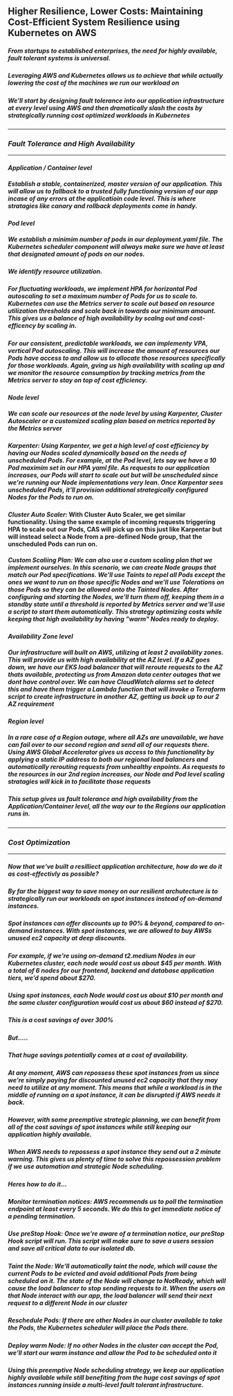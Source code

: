 ## Higher Resilience, Lower Costs: Maintaining Cost-Efficient System Resilience using Kubernetes on AWS

##### From startups to established enterprises, the need for highly available, fault tolerant systems is universal. 

##### Leveraging AWS and Kubernetes allows us to achieve that while actually lowering the cost of the machines we run our workload on

##### We'll start by designing fault tolerance into our application infrastructure at every level using AWS and then dramatically slash the costs by strategically running cost optimized workloads in Kubernetes

________________________________________________

### _Fault Tolerance and High Availability_
_________________________________________________

#### _Application / Container level_

##### Establish a stable, containerized, master version of our application. This will allow us to fallback to a trusted fully functioning version of our app incase of any errors at the applicatioin code level. This is where stratagies like canary and rollback deployments come in handy.

#### _Pod level_

##### We establish a minimim number of pods in our deployment.yaml file. The Kubernetes scheduler component will always make sure we have at least that designated amount of pods on our nodes.

##### We identify resource utilization.

##### For fluctuating workloads, we implement HPA for horizontal Pod autoscaling to set a maximum number of Pods for us to scale to. Kubernetes can use the Metrics server to scale out based on resource utilization thresholds and scale back in towards our minimum amount. This gives us a balance of high availability by scalng out and cost-efficency by scaling in.

##### For our consistent, predictable workloads, we can implementy VPA, vertical Pod autoscaling. This will increase the amount of resources our Pods have access to and allow us to allocate those resources specifically for those workloads. Again, gving us high availability with scaling up and we monitor the resource consumption by tracking metrics from the Metrics server to stay on top of cost efficiency.

#### _Node level_

##### We can scale our resources at the node level by using Karpenter, Cluster Autoscaler or a customized scaling plan based on metrics reported by the Metrics server

##### _Karpenter_: Using Karpenter, we get a high level of cost efficiency by having our Nodes scaled dynamically based on the needs of unscheduled Pods. For example, at the Pod level, lets say we have a 10 Pod maximim set in our HPA yaml file. As requests to our application increases, our Pods will start to scale out but will be unscheduled since we're running our Node implementations very lean. Once Karpentar sees unscheduled Pods, it'll provision additional strategically configured Nodes for the Pods to run on.

#### _Cluster Auto Scaler_: With Cluster Auto Scaler, we get similar functionality. Using the same example of incoming requests triggering HPA to scale out our Pods, CAS will pick up on this just like Karpentar but will instead select a Node from a pre-defined Node group, that the unscheduled Pods can run on.

##### _Custom Scaliing Plan_: We can also use a custom scaling plan that we implement ourselves. In this scenario, we can create Node groups that match our Pod specifications. We'll use Taints to repel all Pods except the ones we want to run on those specific Nodes and we'll use Tolerations on those Pods so they can be allowed onto the Tainted Nodes. After configuring and starting the Nodes, we'll turn them off, keeping them in a standby state until a threshold is reported by Metrics server and we'll use a script to start them automatically. This strategy optimizing costs while keeping that high availability by having "warm" Nodes ready to deploy.

#### _Availability Zone level_

##### Our infrastructure will built on AWS, utilizing at least 2 availability zones. This will provide us with high availability at the AZ level. If a AZ goes down, we have our EKS load balancer that will reroute requests to the AZ thats available, protecting us from Amazon data center outages that we dont have control over. We can have CloudWatch alarms set to detect this and have them trigger a Lambda function that will invoke a Terraform script to create infrastructure in another AZ, getting us back up to our 2 AZ requirement

#### _Region level_

##### In a rare case of a Region outage, where all AZs are unavailable, we have can fail over to our second region and send all of our requests there. Using AWS Global Accelerator gives us access to this functionality by applying a static IP address to both our regional load balancers and automatically rerouting requests from unhealthy enpoints. As requests to the resources in our 2nd region increases, our Node and Pod level scaling stratagies will kick in to facilitate those requests

##### This setup gives us fault tolerance and high availability from the Application/Container level, all the way our to the Regions our application runs in.

________________________________________________

### _Cost Optimization_
_________________________________________________

##### Now that we've built a resilliect application architecture, how do we do it as cost-effectivly as possible?

##### By far the biggest way to save money on our resilient archutecture is to strategically run our workloads on spot instances instead of on-demand instances. 

##### Spot instances can offer discounts up to 90% & beyond, compared to on-demand instances. With spot instances, we are allowed to buy AWSs unused ec2 capacity at deep discounts. 

##### For example, if we’re using on-demand t2.medium Nodes in our Kubernetes cluster, each node would cost us about $45 per month. With a total of 6 nodes for our frontend, backend and database application tiers, we’d spend about $270. 

##### Using spot instances, each Node would cost us about $10 per month and the same cluster configuration would cost us about $60 instead of $270.  

##### This is a cost savings of over 300%

##### But.....

##### That huge savings potentially comes at a cost of availability. 

##### At any moment, AWS can repossess these spot instances from us since we’re simply paying for discounted unused ec2 capacity that they may need to utilize at any moment.  This means that while a workload is in the middle of running on a spot instance, it can be disrupted if AWS needs it back.

##### However, with some preemptive strategic planning, we can benefit from all of the cost savings of spot instances while still keeping our application highly available.

##### When AWS needs to repossess a spot instance they send out a 2 minute warning. This gives us plenty of time to solve this repossession problem if we use automation and strategic Node scheduling. 

##### Heres how to do it...

##### _Monitor termination notices_: AWS recommends us to poll the termination endpoint at least every 5 seconds. We do this to get immediate notice of a pending termination.

##### _Use preStop Hook_: Once we’re aware of a termination notice, our preStop Hook script will run. This script will make sure to save a users session and save all critical data to our isolated db. 

##### _Taint the Node_: We’ll automatically taint the node, which will cause the current Pods to be evicted and avoid additional Pods from being scheduled on it. The state of the Node will change to NotReady, which will cause the load balancer to stop sending requests to it. When the users on that Node interact with our app, the load balancer will send their next request to a different Node in our cluster

##### _Reschedule Pods_: If there are other Nodes in our cluster available to take the Pods, the Kubernetes scheduler will place the Pods there.

##### _Deploy warm Node_: If no other Nodes in the cluster can accept the Pod, we’ll start our warm instance and allow the Pod to be scheduled onto it

##### Using this preemptive Node scheduling strategy, we keep our application highly available while still benefiting from the huge cost savings of spot instances running inside a multi-level fault tolerant infrastructure.
